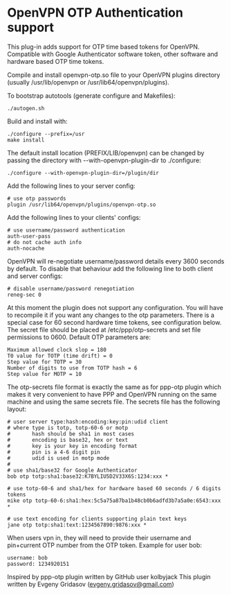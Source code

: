 OpenVPN OTP Authentication support
==================================

This plug-in adds support for OTP time based tokens for OpenVPN.
Compatible with Google Authenticator software token, other software and hardware based OTP time tokens.

Compile and install openvpn-otp.so file to your OpenVPN plugins directory (usually /usr/lib/openvpn or /usr/lib64/openvpn/plugins).

To bootstrap autotools (generate configure and Makefiles):

    ./autogen.sh

Build and install with:

    ./configure --prefix=/usr
    make install

The default install location (PREFIX/LIB/openvpn) can be changed by
passing the directory with --with-openvpn-plugin-dir to ./configure:

    ./configure --with-openvpn-plugin-dir=/plugin/dir

Add the following lines to your server config:

    # use otp passwords
    plugin /usr/lib64/openvpn/plugins/openvpn-otp.so

Add the following lines to your clients' configs:

    # use username/password authentication
    auth-user-pass
    # do not cache auth info
    auth-nocache

OpenVPN will re-negotiate username/password details every 3600 seconds by default. To disable that behaviour add the following line
to both client and server configs:

    # disable username/password renegotiation
    reneg-sec 0

At this moment the plugin does not support any configuration. You will have to recompile it if you want any changes to the otp parameters. There is a special case for 60 second hardware time tokens, see configuration below.
The secret file should be placed at /etc/ppp/otp-secrets and set file permissions to 0600. Default OTP parameters are:
    
    Maximum allowed clock slop = 180
    T0 value for TOTP (time drift) = 0
    Step value for TOTP = 30
    Number of digits to use from TOTP hash = 6
    Step value for MOTP = 10 

The otp-secrets file format is exactly the same as for ppp-otp plugin which makes it very convenient to have PPP and OpenVPN running on
the same machine and using the same secrets file. The secrets file has the following layout:

    # user server type:hash:encoding:key:pin:udid client
    # where type is totp, totp-60-6 or motp
    #       hash should be sha1 in most cases
    #       encoding is base32, hex or text
    #       key is your key in encoding format
    #       pin is a 4-6 digit pin
    #       udid is used in motp mode
    #
    # use sha1/base32 for Google Authenticator
    bob otp totp:sha1:base32:K7BYLIU5D2V33X6S:1234:xxx *
    
    # use totp-60-6 and sha1/hex for hardware based 60 seconds / 6 digits tokens
    mike otp totp-60-6:sha1:hex:5c5a75a87ba1b48cb0b6adfd3b7a5a0e:6543:xxx *
    
    # use text encoding for clients supporting plain text keys
    jane otp totp:sha1:text:1234567890:9876:xxx *
    
When users vpn in, they will need to provide their username and pin+current OTP number from the OTP token. Example for user bob:

    username: bob
    password: 1234920151

Inspired by ppp-otp plugin written by GitHub user kolbyjack
This plugin written by Evgeny Gridasov (evgeny.gridasov@gmail.com)

